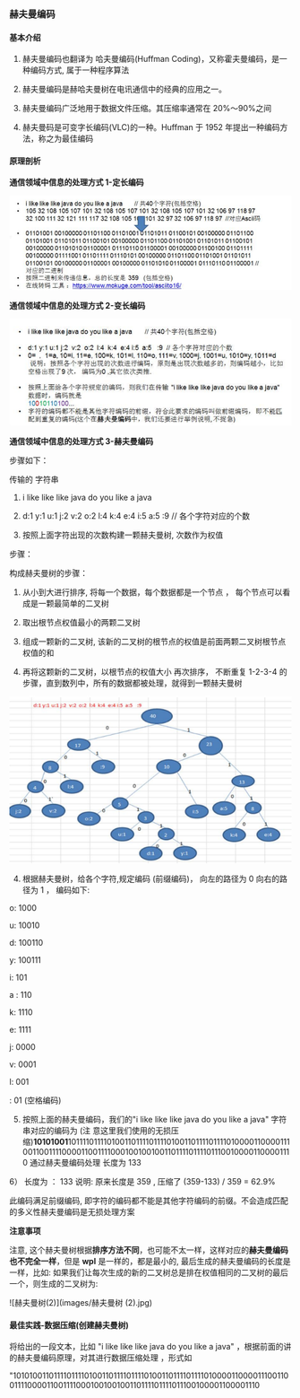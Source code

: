 ### 赫夫曼编码

#### 基本介绍

1) 赫夫曼编码也翻译为 哈夫曼编码(Huffman Coding)，又称霍夫曼编码，是一种编码方式, 属于一种程序算法 

2) 赫夫曼编码是赫哈夫曼树在电讯通信中的经典的应用之一。 

3) 赫夫曼编码广泛地用于数据文件压缩。其压缩率通常在 20%～90%之间 

4) 赫夫曼码是可变字长编码(VLC)的一种。Huffman 于 1952 年提出一种编码方法，称之为最佳编码

#### 原理剖析

**通信领域中信息的处理方式 1-定长编码**

![定长编码](images/定长编码.jpg)

**通信领域中信息的处理方式 2-变长编码**

![变长编码](images/变长编码.jpg)

**通信领域中信息的处理方式 3-赫夫曼编码**

步骤如下：

传输的 字符串 

1) i like like like java do you like a java 

2) d:1 y:1 u:1 j:2 v:2 o:2 l:4 k:4 e:4 i:5 a:5 :9 // 各个字符对应的个数 

3) 按照上面字符出现的次数构建一颗赫夫曼树, 次数作为权值 

步骤： 

构成赫夫曼树的步骤： 

1) 从小到大进行排序, 将每一个数据，每个数据都是一个节点 ， 每个节点可以看成是一颗最简单的二叉树 

2) 取出根节点权值最小的两颗二叉树 

3) 组成一颗新的二叉树, 该新的二叉树的根节点的权值是前面两颗二叉树根节点权值的和 

4) 再将这颗新的二叉树，以根节点的权值大小 再次排序， 不断重复 1-2-3-4 的步骤，直到数列中，所有的数据都被处理，就得到一颗赫夫曼树

![赫夫曼树](images/赫夫曼树.jpg)

4) 根据赫夫曼树，给各个字符,规定编码 (前缀编码)， 向左的路径为 0 向右的路径为 1 ， 编码如下: 

o: 1000 

u: 10010 

d: 100110 

y: 100111 

i: 101 

a : 110 

k: 1110 

e: 1111 

j: 0000 

v: 0001 

l: 001 

 : 01 (空格编码)

5) 按照上面的赫夫曼编码，我们的"i like like like java do you like a java" 字符串对应的编码为 (注 意这里我们使用的无损压缩)**10101001**10111101111010011011110111101001101111011110100001100001110011001111000011001111000100100100110111101111011100100001100001110 通过赫夫曼编码处理 长度为 133 

6） 长度为 ： 133 说明: 原来长度是 359 , 压缩了 (359-133) / 359 = 62.9%

此编码满足前缀编码, 即字符的编码都不能是其他字符编码的前缀。不会造成匹配的多义性赫夫曼编码是无损处理方案

**注意事项** 

注意, 这个赫夫曼树根据**排序方法不同**，也可能不太一样，这样对应的**赫夫曼编码也不完全一样**，但是 **wpl** 是一样的，都是最小的, 最后生成的赫夫曼编码的长度是一样，比如: 如果我们让每次生成的新的二叉树总是排在权值相同的二叉树的最后一个，则生成的二叉树为: 

![赫夫曼树(2)](images/赫夫曼树 (2).jpg)

#### 最佳实践-数据压缩(创建赫夫曼树)

将给出的一段文本，比如 "i like like like java do you like a java" ，根据前面的讲的赫夫曼编码原理，对其进行数据压缩处理 ，形式如 

"1010100110111101111010011011110111101001101111011110100001100001110011001111000011001111000100100100110111101111011100100001100001110 











